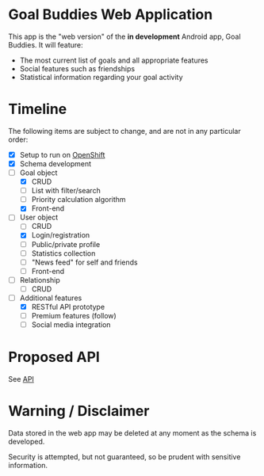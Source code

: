 ﻿Goal Buddies Web Application
=============
This app is the "web version" of the **in development** Android app, Goal Buddies. It will feature:

- The most current list of goals and all appropriate features
- Social features such as friendships
- Statistical information regarding your goal activity

Timeline
=============
The following items are subject to change, and are not in any particular order:

- [x] Setup to run on [OpenShift](http://v2-goalbuddies.rhcloud.com)
- [x] Schema development
- [ ] Goal object
  - [x] CRUD
  - [ ] List with filter/search
  - [ ] Priority calculation algorithm
  - [x] Front-end
- [ ] User object
  - [ ] CRUD
  - [x] Login/registration
  - [ ] Public/private profile
  - [ ] Statistics collection
  - [ ] "News feed" for self and friends
  - [ ] Front-end
- [ ] Relationship
  - [ ] CRUD
- [ ] Additional features
  - [x] RESTful API prototype
  - [ ] Premium features (follow)
  - [ ] Social media integration

Proposed API
=============
See [API](API.md)

Warning / Disclaimer
=============
Data stored in the web app may be deleted at any moment as the schema is developed.

Security is attempted, but not guaranteed, so be prudent with sensitive information.

